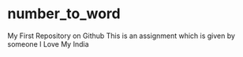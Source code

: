 # number_to_word
My First Repository on Github
This is an assignment which is given by someone
I Love My India